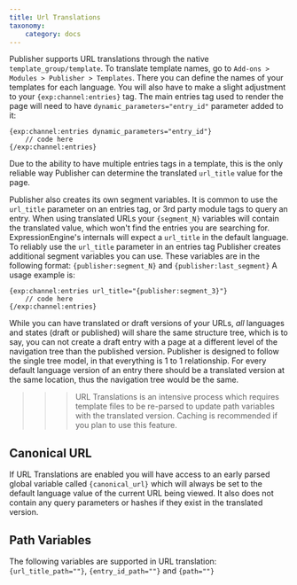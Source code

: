 ```yaml
---
title: Url Translations
taxonomy:
    category: docs
---
```


Publisher supports URL translations through the native ``template_group/template``. To translate template names, go to ``Add-ons > Modules > Publisher > Templates``. There you can define the names of your templates for each language. You will also have to make a slight adjustment to your ``{exp:channel:entries}`` tag. The main entries tag used to render the page will need to have ``dynamic_parameters="entry_id"`` parameter added to it:

```
{exp:channel:entries dynamic_parameters="entry_id"}
    // code here
{/exp:channel:entries}
```

Due to the ability to have multiple entries tags in a template, this is the only reliable way Publisher can determine the translated ``url_title`` value for the page.

Publisher also creates its own segment variables. It is common to use the ``url_title`` parameter on an entries tag, or 3rd party module tags to query an entry. When using translated URLs your ``{segment_N}`` variables will contain the translated value, which won't find the entries you are searching for. ExpressionEngine's internals will expect a ``url_title`` in the default language. To reliably use the ``url_title`` parameter in an entries tag Publisher creates additional segment variables you can use. These variables are in the following format: ``{publisher:segment_N}`` and ``{publisher:last_segment}`` A usage example is:

```
{exp:channel:entries url_title="{publisher:segment_3}"}
    // code here
{/exp:channel:entries}
```

While you can have translated or draft versions of your URLs, *all* languages and states (draft or published) will share the same structure tree, which is to say, you can not create a draft entry with a page at a different level of the navigation tree than the published version. Publisher is designed to follow the single tree model, in that everything is 1 to 1 relationship. For every default language version of an entry there should be a translated version at the same location, thus the navigation tree would be the same.

>>> URL Translations is an intensive process which requires template files to be re-parsed to update path variables with the translated version. Caching is recommended if you plan to use this feature.

## Canonical URL
If URL Translations are enabled you will have access to an early parsed global variable called ``{canonical_url}`` which will always be set to the default language value of the current URL being viewed. It also does not contain any query parameters or hashes if they exist in the translated version.

## Path Variables
The following variables are supported in URL translation: ``{url_title_path=""}``, ``{entry_id_path=""}`` and ``{path=""}``
